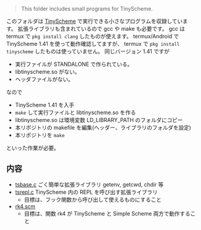 ﻿> This folder includes small programs for TinyScheme.

このフォルダは [TinyScheme](http://tinyscheme.sourceforge.net) で実行できる小さなプログラムを収録しています。
拡張ライブラリも含まれているので gcc や make も必要です。
gcc は termux で `pkg install clang` したものが使えます。
termux/Android で TinyScheme 1.41 を使って動作確認してますが、
termux で `pkg install tinyscheme` したものは使っていません。
同じバージョン 1.41 ですが

- 実行ファイルが STANDALONE で作られている。
- libtinyscheme.so がない。
- ヘッダファイルがない。

なので

- TinyScheme 1.41 を入手
- `make` して実行ファイルと libtinyscheme.so を作る
- libtinyscheme.so は環境変数 LD_LIBRARY_PATH のフォルダにコピー
- 本リポジトリの makefile を編集(ヘッダー、ライブラリのフォルダを設定)
- 本リポジトリを `make`

といった作業が必要。

## 内容
- [tsbase.c](tsbase.c) ごく簡単な拡張ライブラリ getenv, getcwd, chdir 等
- [tsrepl.c](tsrepl.c) TinyScheme 内の REPL を呼び出す拡張ライブラリ
  - 目標は、フック関数から呼び出して使えるものにすること
- [rk4.scm](rk4.scm)
  - 目標は、関数 rk4 が TinyScheme と Simple Scheme 両方で動作すること

